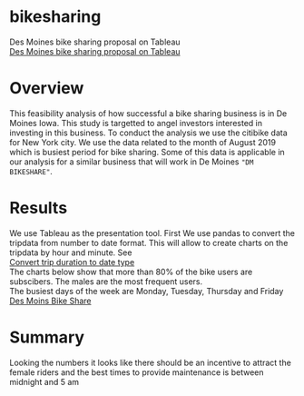# bikesharing
Des Moines bike sharing proposal on Tableau<br>
[Des Moines bike sharing proposal on Tableau](DM-BIKESHARE.png)

# Overview
This feasibility analysis of how successful a bike sharing business is in De Moines Iowa. This study is targetted to angel investors interested in investing in this business. To conduct the analysis we use the citibike data for New York city. We use the data related to the month of August 2019 which is busiest period for bike sharing. Some of this data is applicable in our analysis for a similar business that will work in De Moines `"DM BIKESHARE"`.


# Results
We use Tableau as the presentation tool. First We use pandas to convert the tripdata from number to date format. This will allow to create charts on the tripdata by hour and minute. See<br>
[Convert trip duration to date type](NYC_CitiBike_convert.ipynb)
<br> The charts below show that more than 80% of the bike users are subscibers. The males are the most frequent users.<br>
The busiest days of the week are Monday, Tuesday, Thursday and Friday<br>
[Des Moins Bike Share](https://public.tableau.com/profile/faramarz.amirshahi#!/vizhome/BikeSharingAssignment_16066062937280/DMBIKESHARE?publish=yes)


# Summary
Looking the numbers it looks like there should be an incentive to attract the female riders and the best times to provide maintenance is between midnight and 5 am
